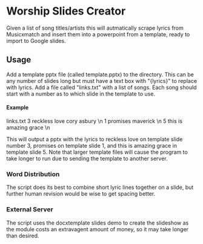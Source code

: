 # Worship Slides Creator

Given a list of song titles/artists this will autmatically scrape lyrics from Musicxmatch and 
insert them into a powerpoint from a template, ready to import to Google slides. 

## Usage
Add a template pptx file (called template.pptx) to the directory. This can be any number of 
slides long but must have a text box with "{lyrics}" to replace with lyrics. Add a file called 
"links.txt" with a list of songs. Each song should start with a number as to which slide
in the template to use.

#### Example

links.txt
3 reckless love cory asbury \n
1 promises maverick \n
5 this is amazing grace \n

This will output a pptx with the lyrics to reckless love on template slide number 3, promises on 
template slide 1, and this is amazing grace in template slide 5. Note that larger template files
will cause the program to take longer to run due to sending the template to another server.

### Word Distribution
The script does its best to combine short lyric lines together on a slide, but further human
revision would be wise to get spacing better.

### External Server
The script uses the docxtemplate slides demo to create the slideshow as the module costs an extravagent
amount of money, so it may take longer than desired.